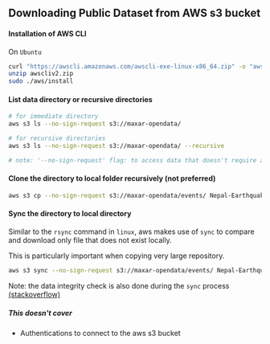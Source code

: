 ## Downloading Public Dataset from AWS s3 bucket

#### Installation of AWS CLI

On `Ubuntu`
```bash
curl "https://awscli.amazonaws.com/awscli-exe-linux-x86_64.zip" -o "awscliv2.zip"
unzip awscliv2.zip
sudo ./aws/install
```
#### List data directory or recursive directories

```bash
# for immediate directory
aws s3 ls --no-sign-request s3://maxar-opendata/

# for recursive directories
aws s3 ls --no-sign-request s3://maxar-opendata/ --recursive

# note: '--no-sign-request' flag: to access data that doesn't require authentications
```

#### Clone the directory to local folder recursively (not preferred)

```bash
aws s3 cp --no-sign-request s3://maxar-opendata/events/ Nepal-Earthquake-Nov-2023/ /home/hillson-path/MaxarImageries/ --recursive
```

#### Sync the directory to local directory
Similar to the `rsync` command in `linux`, aws makes use of `sync` to compare and download only file that does not exist locally.

This is particularly important when copying very large repository.

```bash
aws s3 sync --no-sign-request s3://maxar-opendata/events/ Nepal-Earthquake-Nov-2023/ /home/hillson-path/MaxarImageries/
```
Note: the data integrity check is also done during the `sync` process [(stackoverflow)](https://serverfault.com/a/999393)

##### This doesn't cover
* Authentications to connect to the aws s3 bucket